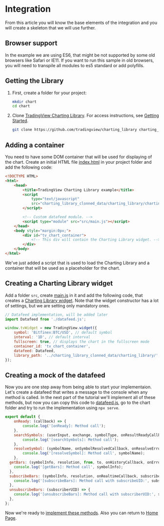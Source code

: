 # Integration

From this article you will know the base elements of the integration and you will create a skeleton that we will use further.

## Browser support

In the example we are using ES6, that might be not supported by some old browsers like Safari or IE11. If you want to run this sample in old browsers, you will need to transpile all modules to es5 standard or add polyfills.

## Getting the Library

1. First, create a folder for your project:

    ```bash
    mkdir chart
    cd chart
    ```

1. Clone [TradingView Charting Library][library-url]. For access instructions, see [Getting Started](getting-started.md).

    ```bash
    git clone https://github.com/tradingview/charting_library charting_library_clonned_data
    ```

## Adding a container

You need to have some DOM container that will be used for displaying of the chart.
Create an initial HTML file [index.html](../index.html) in your project folder and add the following code:

```html
<!DOCTYPE HTML>
<html>
    <head>
        <title>TradingView Charting Library example</title>
        <script
            type="text/javascript"
            src="charting_library_clonned_data/charting_library/charting_library.min.js">
        </script>

        <!-- Custom datafeed module. -->
        <script type="module" src="src/main.js"></script>
    </head>
    <body style="margin:0px;">
        <div id="tv_chart_container">
            <!-- This div will contain the Charting Library widget. -->
        </div>
    </body>
</html>
```

We've just added a script that is used to load the Charting Library and a container that will be used as a placeholder for the chart.

## Creating a Charting Library widget

Add a folder `src`, create [main.js](../src/main.js) in it and add the following code, that creates a [Charting Library widget][widget-docs-url]. Note that the widget constructor has a lot of settings, but we are setting only mandatory ones.

```javascript
// Datafeed implementation, will be added later
import Datafeed from './datafeed.js';

window.tvWidget = new TradingView.widget({
    symbol: 'Bitfinex:BTC/USD', // default symbol
    interval: '1D', // default interval
    fullscreen: true, // displays the chart in the fullscreen mode
    container_id: 'tv_chart_container',
    datafeed: Datafeed,
    library_path: '../charting_library_clonned_data/charting_library/',
});
```

## Creating a mock of the datafeed

Now you are one step away from being able to start your implementaion. Let's create a datafeed that writes a message to the console when any method is called. In the next part of the tutorial we'll implement all of these methods, but now you can copy this code to [datafeed.js](../src/datafeed.js), go to the chart folder and try to run the implementation using `npx serve`.

```javascript
export default {
    onReady: (callback) => {
        console.log('[onReady]: Method call');
    },
    searchSymbols: (userInput, exchange, symbolType, onResultReadyCallback) => {
        console.log('[searchSymbols]: Method call');
    },
    resolveSymbol: (symbolName, onSymbolResolvedCallback, onResolveErrorCallback) => {
        console.log('[resolveSymbol]: Method call', symbolName);
    },
  getBars: (symbolInfo, resolution, from, to, onHistoryCallback, onErrorCallback, firstDataRequest) => {
    console.log('[getBars]: Method call', symbolInfo);
  },
  subscribeBars: (symbolInfo, resolution, onRealtimeCallback, subscribeUID, onResetCacheNeededCallback) => {
    console.log('[subscribeBars]: Method call with subscribeUID:', subscribeUID);
  },
  unsubscribeBars: (subscriberUID) => {
    console.log('[unsubscribeBars]: Method call with subscriberUID:', subscriberUID);
  },
};
```

Now we're ready to [implement these methods](datafeed-implementation.md).
Also you can return to [Home Page](home.md).

[library-url]: https://github.com/tradingview/charting_library/
[widget-docs-url]: https://github.com/tradingview/charting_library/wiki/Widget-Constructor
